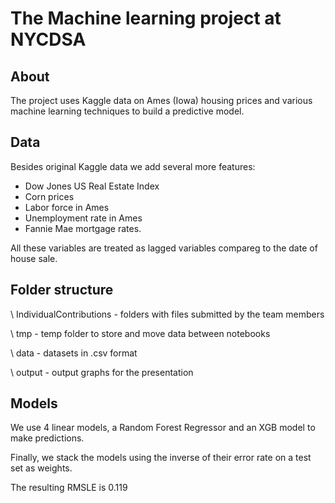 # The Machine learning project at NYCDSA

## About

The project uses Kaggle data on Ames (Iowa) housing prices and various machine learning techniques to build a predictive model.

## Data
Besides original Kaggle data we add several more features:

- Dow Jones US Real Estate Index
- Corn prices
- Labor force in Ames
- Unemployment rate in Ames
- Fannie Mae mortgage rates. 

All these variables are treated as lagged variables compareg to the date of house sale. 

## Folder structure

\ IndividualContributions - folders with files submitted by the team members

\ tmp - temp folder to store and move data between notebooks

\ data - datasets in .csv format

\ output - output graphs for the presentation


## Models

We use 4 linear models, a Random Forest Regressor and an XGB model to make predictions. 

Finally, we stack the models using the inverse of their error rate on a test set as weights. 

The resulting RMSLE is 0.119



